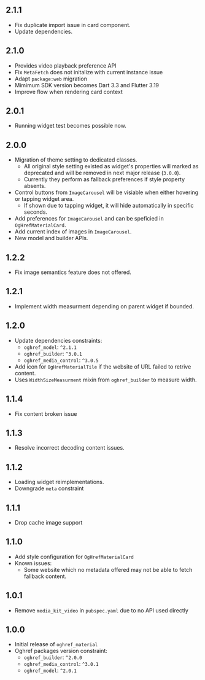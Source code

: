 ## 2.1.1

* Fix duplicate import issue in card component.
* Update dependencies.

## 2.1.0

* Provides video playback preference API
* Fix `MetaFetch` does not initalize with current instance issue
* Adapt `package:web` migration
* Mimimum SDK version becomes Dart 3.3 and Flutter 3.19
* Improve flow when rendering card context

## 2.0.1

* Running widget test becomes possible now.

## 2.0.0

* Migration of theme setting to dedicated classes.
    * All original style setting existed as widget's properties will marked as deprecated and will be removed in next major release (`3.0.0`).
    * Currently they perform as fallback preferences if style property absents.
* Control buttons from `ImageCarousel` will be visiable when either hovering or tapping widget area.
    * If shown due to tapping widget, it will hide automatically in specific seconds.
* Add preferences for `ImageCarousel` and can be speficied in `OgHrefMaterialCard`.
* Add current index of images in `ImageCarousel`.
* New model and builder APIs.

## 1.2.2

* Fix image semantics feature does not offered.

## 1.2.1

* Implement width measurment depending on parent widget if bounded.

## 1.2.0

* Update dependencies constraints:
    * `oghref_model`: `^2.1.1`
    * `oghref_builder`: `^3.0.1`
    * `oghref_media_control`: `^3.0.5`
* Add icon for `OgHrefMaterialTile` if the website of URL failed to retrive content.
* Uses `WidthSizeMeasurment` mixin from `oghref_builder` to measure width.

## 1.1.4

* Fix content broken issue

## 1.1.3

* Resolve incorrect decoding content issues.

## 1.1.2

* Loading widget reimplementations.
* Downgrade `meta` constraint

## 1.1.1

* Drop cache image support

## 1.1.0

* Add style configuration for `OgHrefMaterialCard`
* Known issues:
    * Some website which no metadata offered may not be able to fetch fallback content.

## 1.0.1

* Remove `media_kit_video` in `pubspec.yaml` due to no API used directly

## 1.0.0

* Initial release of `oghref_material`
* Oghref packages version constraint:
    * `oghref_builder`: `^2.0.0`
    * `oghref_media_control`: `^3.0.1`
    * `oghref_model`: `^2.0.1`
